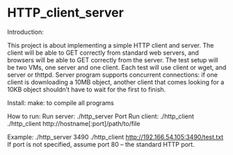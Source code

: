 # HTTP_client_server
Introduction:

This project is about implementing a simple HTTP client and server. 
The client will be able to GET correctly from standard web servers, and browsers will be able to GET correctly from the server. The test setup will be two VMs, one server and one client. Each test will use client or wget, and server or thttpd.    Server program supports concurrent connections: if one client is downloading a 10MB object, another client that comes looking for a 10KB object shouldn’t have to wait for the first to finish.



Install: 
make: to compile all programs

How to run:
Run server: ./http_server Port
Run client: ./http_client ./http_client http://hostname[:port]/path/to/file

Example:
./http_server 3490
./http_client http://192.166.54.105:3490/test.txt
If port is not specified, assume port 80 – the standard HTTP port.

